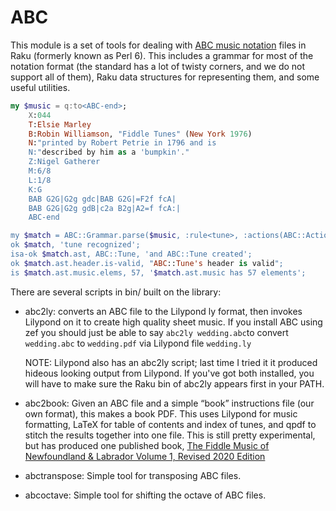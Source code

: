 # ABC

This module is a set of tools for dealing with [ABC music notation](https://abcnotation.com/wiki/abc:standard:v2.1) files in Raku (formerly known as Perl 6).  This includes a grammar for most of the notation format (the standard has a lot of twisty corners, and we do not support all of them), Raku data structures for representing them, and some useful utilities.

```raku
my $music = q:to<ABC-end>;
    X:044
    T:Elsie Marley
    B:Robin Williamson, "Fiddle Tunes" (New York 1976)
    N:"printed by Robert Petrie in 1796 and is
    N:"described by him as a 'bumpkin'."
    Z:Nigel Gatherer
    M:6/8
    L:1/8
    K:G
    BAB G2G|G2g gdc|BAB G2G|=F2f fcA|
    BAB G2G|G2g gdB|c2a B2g|A2=f fcA:|
    ABC-end

my $match = ABC::Grammar.parse($music, :rule<tune>, :actions(ABC::Actions.new));
ok $match, 'tune recognized';
isa-ok $match.ast, ABC::Tune, 'and ABC::Tune created';
ok $match.ast.header.is-valid, "ABC::Tune's header is valid";
is $match.ast.music.elems, 57, '$match.ast.music has 57 elements';
```

There are several scripts in bin/ built on the library:

* abc2ly: converts an ABC file to the Lilypond ly format, then invokes Lilypond on it to create high quality sheet music.  If you install ABC using zef you should just be able to say ```abc2ly wedding.abc```to convert ```wedding.abc``` to ```wedding.pdf``` via Lilypond file ```wedding.ly```

    NOTE: Lilypond also has an abc2ly script; last time I tried it it produced
    hideous looking output from Lilypond.  If you've got both installed, you will
    have to make sure the Raku bin of abc2ly appears first in your PATH.

* abc2book: Given an ABC file and a simple “book” instructions file (our own format), this makes a book PDF.  This uses Lilypond for music formatting, LaTeX for table of contents and index of tunes, and qpdf to stitch the results together into one file.  This is still pretty experimental, but has produced one published book, [The Fiddle Music of Newfoundland & Labrador Volume 1, Revised 2020 Edition](https://fmnl1.nltrad.ca)

* abctranspose: Simple tool for transposing ABC files.

* abcoctave: Simple tool for shifting the octave of ABC files.

